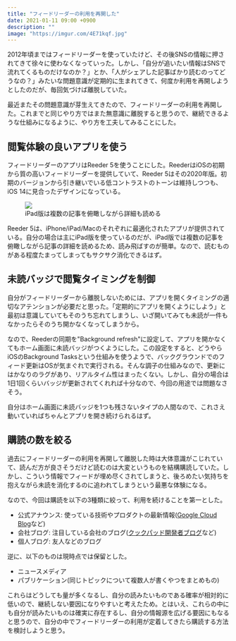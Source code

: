 ```yaml
---
title: "フィードリーダーの利用を再開した"
date: 2021-01-11 09:00 +0900
description: ""
image: "https://imgur.com/4E71kqf.jpg"
---
```


2012年頃まではフィードリーダーを使っていたけど、その後SNSの情報に押されてきて徐々に使わなくなっていった。しかし、「自分が追いたい情報はSNSで流れてくるものだけなのか？」とか、「人がシェアした記事ばかり読むのってどうなの？」みたいな問題意識が定期的に生まれてきて、何度か利用を再開しようとしたのだが、毎回気づけば離脱していた。

最近またその問題意識が芽生えてきたので、フィードリーダーの利用を再開した。これまでと同じやり方ではまた無意識に離脱すると思うので、継続できるような仕組みになるように、やり方を工夫してみることにした。

## 閲覧体験の良いアプリを使う

フィードリーダーのアプリはReeder 5を使うことにした。ReederはiOSの初期から質の高いフィードリーダーを提供していて、Reeder 5はその2020年版。初期のバージョンから引き継いでいる低コントラストのトーンは維持しつつも、iOS 14に見合ったデザインになっている。

<figure>
    <img src="https://imgur.com/4E71kqf.jpg">
    <figcaption>iPad版は複数の記事を俯瞰しながら詳細も読める</figcaption>
</figure>

Reeder 5は、iPhone/iPad/Macのそれぞれに最適化されたアプリが提供されている。自分の場合は主にiPad版を使っているのだが、iPad版では複数の記事を俯瞰しながら記事の詳細を読めるため、読み飛ばすのが簡単。なので、読むものがある程度たまってしまってもサクサク消化できるはず。

## 未読バッジで閲覧タイミングを制御

自分がフィードリーダーから離脱しないためには、アプリを開くタイミングの適切なアテンションが必要だと思った。「定期的にアプリを開くようにしよう」と最初は意識していてもそのうち忘れてしまうし、いざ開いてみても未読が一件もなかったらそのうち開かなくなってしまうから。

なので、Reederの同期を"Background refresh"に設定して、アプリを開かなくてもホーム画面に未読バッジがつくようにした。この設定をすると、どうやらiOSのBackground Tasksという仕組みを使うようで、バックグラウンドでのフィード更新はOSが気まぐれで実行される。そんな調子の仕組みなので、更新にはかなりのラグがあり、リアルタイム性はまったくない。しかし、自分の場合は1日1回くらいバッジが更新されてくれれば十分なので、今回の用途では問題なさそう。

自分はホーム画面に未読バッジを1つも残さないタイプの人間なので、これさえ動いていればちゃんとアプリを開き続けられるはず。

## 購読の数を絞る

過去にフィードリーダーの利用を再開して離脱した時は大体意識がこじれていて、読んだ方が良さそうだけど読むのは大変というものを結構購読していた。しかし、こういう情報でフィードが埋め尽くされてしまうと、後ろめたい気持ちを抱えながら未読を消化するのに追われてしまうという最悪な体験になる。

なので、今回は購読を以下の3種類に絞って、利用を続けることを第一とした。

- 公式アナウンス: 使っている技術やプロダクトの最新情報([Google Cloud Blog](https://cloud.google.com/blog/)など)
- 会社ブログ: 注目している会社のブログ([クックパッド開発者ブログ](https://techlife.cookpad.com/)など)
- 個人ブログ: 友人などのブログ

逆に、以下のものは現時点では保留とした。

- ニュースメディア
- パブリケーション(同じトピックについて複数人が書くやつをまとめもの)

これらはどうしても量が多くなるし、自分の読みたいものである確率が相対的に低いので、継続しない要因になりやすいと考えたため。とはいえ、これらの中にも自分が読みたいものは確実に存在するし、自分の情報源を広げる要因にもなると思うので、自分の中でフィードリーダーの利用が定着してきたら購読する方法を検討しようと思う。

